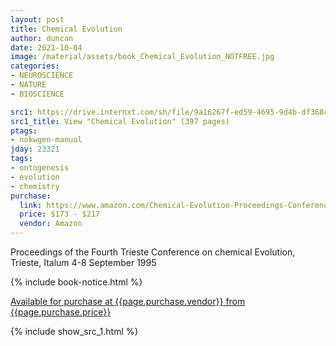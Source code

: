```yaml
---
layout: post
title: Chemical Evolution
author: duncan
date: 2021-10-04
image: /material/assets/book_Chemical_Evolution_NOTFREE.jpg
categories:
- NEUROSCIENCE
- NATURE
- BIOSCIENCE

src1: https://drive.internxt.com/sh/file/9a16267f-ed59-4695-9d4b-df368cea251e/c1ac23f9aa2ef24117bbb1a304447fa65fab07886845c76a9e0e937e36435e90
src1_title: View "Chemical Evolution" (397 pages)
ptags:
- nokwgen-manual
jday: 23321
tags:
- ontogenesis
- evolution
- chemistry
purchase:
  link: https://www.amazon.com/Chemical-Evolution-Proceedings-Conference-September/dp/0792341112/
  price: $173 - $217
  vendor: Amazon
---
```


Proceedings of the Fourth Trieste Conference on chemical Evolution, Trieste, Italum 4-8 September 1995

<!--more-->

{% include book-notice.html %}

<a href="{{page.purchase.link}}">Available for purchase at {{page.purchase.vendor}} from {{page.purchase.price}}</a> 

 {% include show_src_1.html %}
